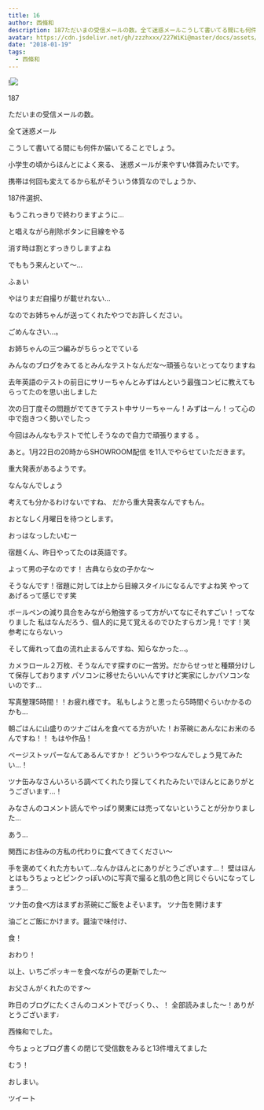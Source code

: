 ```yaml
---
title: 16
author: 西條和
description: 187ただいまの受信メールの数。全て迷惑メールこうして書いてる間にも何件か届いてることでしょう。小学生の頃からほんとによく来...
avatar: https://cdn.jsdelivr.net/gh/zzzhxxx/227WiKi@master/docs/assets/photo/avatar/nagomi.jpg
date: "2018-01-19"
tags:
  - 西條和
---
```


!![](https://cdn.jsdelivr.net/gh/zzzhxxx/227WiKi-image@master/blog-image/nagomi-2018-01-19_1.jpg)











187






ただいまの受信メールの数。






全て迷惑メール






こうして書いてる間にも何件か届いてることでしょう。







小学生の頃からほんとによく来る、
迷惑メールが来やすい体質みたいです。





携帯は何回も変えてるから私がそういう体質なのでしょうか、









187件選択、






もうこれっきりで終わりますように…




と唱えながら削除ボタンに目線をやる







消す時は割とすっきりしますよね


でももう来んといて〜…














ふぁい








やはりまだ自撮りが載せれない…



なのでお姉ちゃんが送ってくれたやつでお許しください。

ごめんなさい…。






お姉ちゃんの三つ編みがちらっとでている







みんなのブログをみてるとみんなテストなんだな〜頑張らないとってなりますね







去年英語のテストの前日にサリーちゃんとみずはんという最強コンビに教えてもらってたのを思い出しました





次の日丁度その問題がでてきてテスト中サリーちゃーん！みずはーん！って心の中で抱きつく勢いでしたっ





今回はみんなもテストで忙しそうなので自力で頑張りまする 。








あと。1月22日の20時からSHOWROOM配信 を11人でやらせていただきます。


重大発表があるようです。


なんなんでしょう






考えても分かるわけないですね、
だから重大発表なんですもん。




おとなしく月曜日を待つとします。













おっはなっしたいむー







宿題くん、昨日やってたのは英語です。



よって男の子なのです！
古典なら女の子かな〜


そうなんです！宿題に対しては上から目線スタイルになるんですよね笑
やってあげるって感じです笑


ボールペンの減り具合をみながら勉強するって方がいてなにそれすごい！ってなりました
私はなんだろう、個人的に見て覚えるのでひたすらガン見！です！笑参考にならないっ





そして痺れって血の流れ止まるんですね、知らなかった…。


カメラロール２万枚、そうなんです探すのに一苦労。だからせっせと種類分けして保存しております
パソコンに移せたらいいんですけど実家にしかパソコンないのです…

写真整理5時間！！お疲れ様です。
私もしようと思ったら5時間ぐらいかかるのかも…

朝ごはんに山盛りのツナごはんを食べてる方がいた！お茶碗にあんなにお米のるんですね！！
もはや作品！


ページストッパーなんてあるんですか！
どういうやつなんでしょう見てみたい…！



ツナ缶みなさんいろいろ調べてくれたり探してくれたみたいでほんとにありがとうございます…！

みなさんのコメント読んでやっぱり関東には売ってないということが分かりました…

あう…

関西にお住みの方私の代わりに食べてきてください〜




手を褒めてくれた方もいて…なんかほんとにありがとうございます…！
壁はほんとはもうちょっとピンクっぽいのに写真で撮ると肌の色と同じぐらいになってしまう…




ツナ缶の食べ方はまずお茶碗にご飯をよそいます。
ツナ缶を開けます


油ごとご飯にかけます。醤油で味付け、

食！



おわり！








以上、いちごポッキーを食べながらの更新でした〜


お父さんがくれたのです〜





昨日のブログにたくさんのコメントでびっくり、、！
全部読みました〜！ありがとうございます♩







西條和でした。





今ちょっとブログ書くの閉じて受信数をみると13件増えてました




むう！





おしまい。


ツイート



